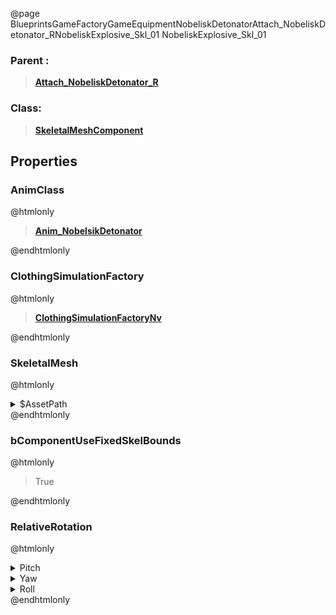 @page BlueprintsGameFactoryGameEquipmentNobeliskDetonatorAttach_NobeliskDetonator_RNobeliskExplosive_Skl_01 NobeliskExplosive_Skl_01
### Parent :
<b><a href="_blueprints_game_factory_game_equipment_nobelisk_detonator_attach__nobelisk_detonator__r.html"><blockquote>Attach_NobeliskDetonator_R</blockquote></a></b>
### Class:
<b><a href="_class_script_skeletal_mesh_component.html"><blockquote>SkeletalMeshComponent</blockquote></a></b>
## Properties
### AnimClass
@htmlonly
<b><a href="_blueprints_game_factory_game_equipment_nobelisk_detonator_anim__nobelsik_detonator.html"><blockquote>Anim_NobelsikDetonator</blockquote></a></b>
@endhtmlonly

### ClothingSimulationFactory
@htmlonly
<b><a href="_class_script_clothing_simulation_factory_nv.html"><blockquote>ClothingSimulationFactoryNv</blockquote></a></b>
@endhtmlonly

### SkeletalMesh
@htmlonly
<details>
 <summary>$AssetPath</summary>
<b><a href="_blueprints_game_factory_game_equipment_nobelisk_detonator_mesh_nobelisk_explosive__skl_01.html"><blockquote>NobeliskExplosive_Skl_01</blockquote></a></b>
</details>
@endhtmlonly

### bComponentUseFixedSkelBounds
@htmlonly
<blockquote>True</blockquote>
@endhtmlonly

### RelativeRotation
@htmlonly
<details>
 <summary>Pitch</summary>
<blockquote>0</blockquote>
</details>
<details>
 <summary>Yaw</summary>
<blockquote>-90</blockquote>
</details>
<details>
 <summary>Roll</summary>
<blockquote>0</blockquote>
</details>
@endhtmlonly

